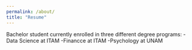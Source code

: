 ```yaml
---
permalink: /about/
title: "Resume"
---
```


Bachelor student currently enrolled in three different degree programs:
-Data Science   at ITAM
-Financce       at ITAM
-Psychology     at UNAM




